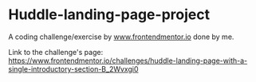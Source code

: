 # Huddle-landing-page-project
A coding challenge/exercise by www.frontendmentor.io done by me.

Link to the challenge's page: https://www.frontendmentor.io/challenges/huddle-landing-page-with-a-single-introductory-section-B_2Wvxgi0
